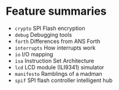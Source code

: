# Feature summaries

- `crypto` SPI Flash encryption
- `debug` Debugging tools
- `forth` Differences from ANS Forth
- `interrupts` How interrupts work
- `io` I/O mapping
- `isa` Instruction Set Architecture
- `lcd` LCD module (ILI9341) simulator
- `manifesto` Ramblings of a madman
- `spif` SPI flash controller intelligent hub
